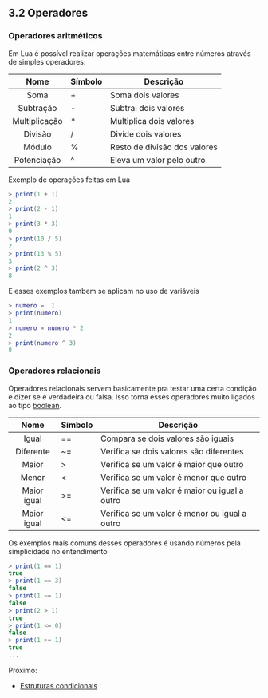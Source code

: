 ## 3.2 Operadores

### Operadores aritméticos

Em Lua é possível realizar operações matemáticas entre números através de simples operadores:

| Nome                 | Símbolo | Descrição                    |
| :------------------: | ------- | ---------------------------- |
| Soma                 | +       | Soma dois valores            |
| Subtração            | -       | Subtrai dois valores         |
| Multiplicação        | *       | Multiplica dois valores      |
| Divisão              | /       | Divide dois valores          |
| Módulo               | %       | Resto de divisão dos valores |
| Potenciação          | ^       | Eleva um valor pelo outro    |

Exemplo de operações feitas em Lua

```lua
> print(1 + 1)
2
> print(2 - 1)
1
> print(3 * 3)
9
> print(10 / 5)
2
> print(13 % 5)
3
> print(2 ^ 3)
8
```

E esses exemplos tambem se aplicam no uso de variáveis

```lua
> numero =  1
> print(numero)
1
> numero = numero * 2
2
> print(numero ^ 3)
8
```

### Operadores relacionais

Operadores relacionais servem basicamente pra testar uma certa condição e dizer se é verdadeira ou falsa. Isso torna esses operadores muito ligados ao tipo [boolean](/Basico/tipos/boolean-nil.md).

| Nome        | Símbolo | Descrição                                     |
| :---------: | ------- | --------------------------------------------- |
| Igual       | ==      | Compara se dois valores são iguais            |
| Diferente   | ~=      | Verifica se dois valores são diferentes       |
| Maior       | >       | Verifica se um valor é maior que outro        |
| Menor       | <       | Verifica se um valor é menor que outro        |
| Maior igual | >=      | Verifica se um valor é maior ou igual a outro |
| Maior igual | <=      | Verifica se um valor é menor ou igual a outro |

Os exemplos mais comuns desses operadores é usando números pela simplicidade no entendimento

```lua
> print(1 == 1)
true
> print(1 == 3)
false
> print(1 ~= 1)
false
> print(2 > 1)
true
> print(1 <= 0)
false
> print(1 >= 1)
true
...
```

Próximo: 
- [Estruturas condicionais](/Basico/condicionais.md)